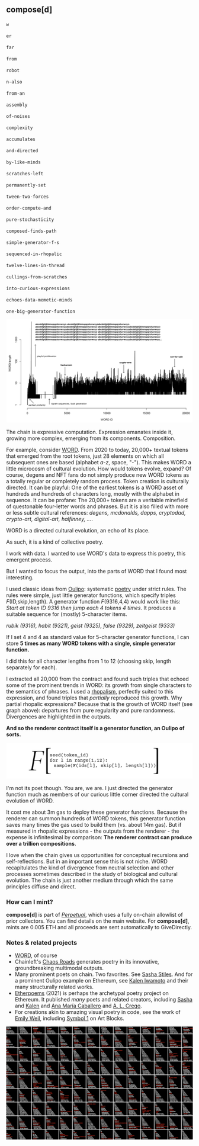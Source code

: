 ## compose[d]

`w`

`er`

`far`

`from`

`robot`

`n-also`

`from-an`

`assembly`

`of-noises`

`complexity`

`accumulates`

`and-directed`

`by-like-minds`

`scratches-left`

`permanently-set`

`tween-two-forces`

`order-compute-and`

`pure-stochasticity`

`composed-finds-path`

`simple-generator-f-s`

`sequenced-in-rhopalic`

`twelve-lines-in-thread`

`cullings-from-scratches`

`into-curious-expressions`

`echoes-data-memetic-minds`

`one-big-generator-function`

![WORD generations showing curious dalliances](../assets/word_gen_1.png?raw=True)

The chain is expressive computation. Expression emanates inside it, growing more complex, emerging from its components. Composition.

For example, consider [WORD](https://ethwords.co/). From 2020 to today, 20,000+ textual tokens that emerged from the root tokens, just 28 elements on which all subsequent ones are based (alphabet *a-z*, space, "-"). This makes WORD a little microcosm of cultural evolution. How would tokens evolve, expand? Of course, degens and NFT fans do not simply produce new WORD tokens as a totally regular or completely random process. Token creation is culturally directed. It can be playful: One of the earliest tokens is a WORD asset of hundreds and hundreds of characters long, mostly with the alphabet in sequence. It can be profane: The 20,000+ tokens are a veritable minefield of questonable four-letter words and phrases. But it is also filled with more or less subtle cultural references: *degens, mcdonalds, dapps, cryptodad, crypto-art, digital-art, halfinney, ...*. 

WORD is a directed cultural evolution, an echo of its place.

As such, it is a kind of collective poetry.

I work with data. I wanted to use WORD's data to express this poetry, this emergent process.

But I wanted to focus the output, into the parts of WORD that I found most interesting.

I used classic ideas from [Oulipo](https://en.wikipedia.org/wiki/Oulipo): systematic [poetry](https://twitter.com/MothersEthereum/status/1393619639377317888) under strict rules. The rules were simple, just little generator functions, which specify triples *F*(ID,skip,length). A generator function *F*(9316,4,4) would work like this: *Start at token ID 9316 then jump each 4 tokens 4 times.* It produces a suitable sequence for (mostly) 5-character items. 

*rubik (9316), habit (9321), geist (9325), false (9329), zeitgeist (9333)*

If I set 4 and 4 as standard value for 5-character generator functions, I can store **5 times as many WORD tokens with a single, simple generator function.**

I did this for all character lengths from 1 to 12 (choosing skip, length separately for each).

I extracted all 20,000 from the contract and found such triples that echoed some of the prominent trends in WORD: its growth from single characters to the semantics of phrases. I used a [rhopalism](https://www.merriam-webster.com/dictionary/rhopalic), perfectly suited to this expression, and found triples that *partially* reproduced this growth. Why partial rhopalic expressions? Because that is the growth of WORD itself (see graph above): departures from pure regularity and pure randomness. Divergences are highlighted in the outputs.

**And so the renderer contract itself is a generator function, an Oulipo of sorts.** 

![composed[d] as a standalone generator function](../assets/oulipo_F.png?raw=True)

I'm not its poet though. You are, we are. I just directed the generator function much as members of our curious little corner directed the cultural evolution of WORD.

It cost me about 3m gas to deploy these generator functions. Because the renderer can summon hundreds of WORD tokens, this generator function saves many times the gas used to build them (vs. about 14m gas). But if measured in rhopalic expressions - the outputs from the renderer - the expense is infinitesimal by comparison: **The renderer contract can produce over a trillion compositions**. 

I love when the chain gives us opportunities for conceptual recursions and self-reflections. But in an important sense this is not niche. WORD recapitulates the kind of divergence from neutral selection and other processes sometimes described in the study of biological and cultural evolution. The chain is just another medium through which the same principles diffuse and direct. 

### How can I mint?

**compose[d]** is part of [*Perpetual*](https://perpetual.takens.eth.limo), which uses a fully on-chain allowlist of prior collectors. You can find details on the main website. For **compose[d]**, mints are 0.005 ETH and all proceeds are sent automatically to GiveDirectly.

### Notes & related projects

* [WORD](https://ethwords.co/), of course
* Chainleft's [Chaos Roads](https://www.chainleft.art/chaos-roads) generates poetry in its innovative, groundbreaking multimodal outputs.
* Many prominent poets on chain. Two favorites. See [Sasha Stiles](https://opensea.io/assets/ethereum/0x8fdde660c3ccab82756acc5233687a4ceb4b8f30/130). And for a prominent Oulipo example on Ethereum, see [Kalen Iwamoto](https://twitter.com/MothersEthereum/status/1393619639377317888) and their many structurally related works.
* [Etherpoems](https://opensea.io/collection/etherpoemsspokenword) (2021) is perhaps the archetypal poetry project on Ethereum. It published *many* poets and related creators, including [Sasha](https://twitter.com/sashastiles) and [Kalen](https://twitter.com/KalenIwamoto) and [Ana María Caballero](https://twitter.com/CaballeroAnaMa) and [A. L. Crego](https://twitter.com/ALCrego_).
* For creations akin to amazing visual poetry in code, see the work of [Emily Weil](https://twitter.com/emilyaweil), including [Symbol 1](https://twitter.com/takenstheorem/status/1636195768326406145) on Art Blocks.

![Rhopalic expressions emanate from the generator function](../assets/rhops.png?raw=True)

